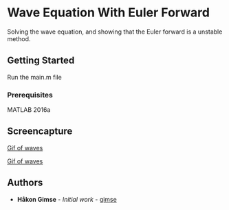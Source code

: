 # Wave Equation With Euler Forward

Solving the wave equation, and showing that the Euler forward is a unstable
method.

## Getting Started

Run the main.m file

### Prerequisites

MATLAB 2016a

## Screencapture

[Gif of waves](https://github.com/gimse/WaveEquationWithEulerForward/blob/master/demo1.gif)

[Gif of waves](https://github.com/gimse/WaveEquationWithEulerForward/blob/master/demo2.gif)

## Authors

* **Håkon Gimse** - *Initial work* - [gimse](https://github.com/gimse)

